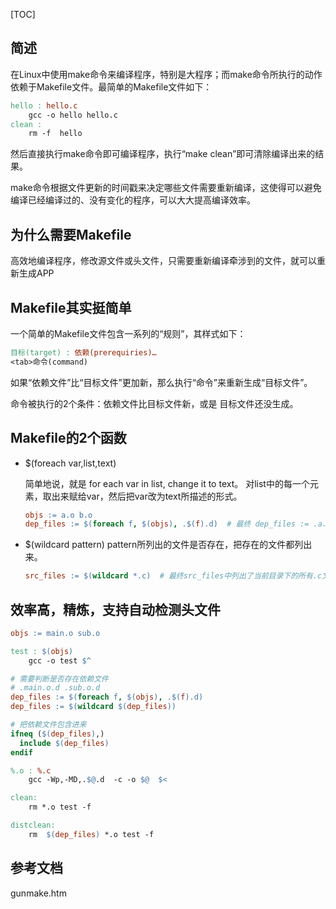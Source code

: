 [TOC]

## 简述

在Linux中使用make命令来编译程序，特别是大程序；而make命令所执行的动作依赖于Makefile文件。最简单的Makefile文件如下：

```makefile
hello : hello.c
	gcc -o hello hello.c
clean :
	rm -f  hello
```

然后直接执行make命令即可编译程序，执行“make clean”即可清除编译出来的结果。

make命令根据文件更新的时间戳来决定哪些文件需要重新编译，这使得可以避免编译已经编译过的、没有变化的程序，可以大大提高编译效率。

## 为什么需要Makefile
高效地编译程序，修改源文件或头文件，只需要重新编译牵涉到的文件，就可以重新生成APP

## Makefile其实挺简单

一个简单的Makefile文件包含一系列的“规则”，其样式如下：

```makefile
目标(target) : 依赖(prerequiries)…
<tab>命令(command)
```

如果“依赖文件”比“目标文件”更加新，那么执行“命令”来重新生成“目标文件”。

命令被执行的2个条件：依赖文件比目标文件新，或是 目标文件还没生成。

## Makefile的2个函数

* $(foreach var,list,text)

  简单地说，就是 for each var in list, change it to text。
  对list中的每一个元素，取出来赋给var，然后把var改为text所描述的形式。

  ```makefile
  objs := a.o b.o
  dep_files := $(foreach f, $(objs), .$(f).d)  # 最终 dep_files := .a.o.d .b.o.d
  ```

* $(wildcard pattern)
  pattern所列出的文件是否存在，把存在的文件都列出来。

  ```makefile
  src_files := $(wildcard *.c)  # 最终src_files中列出了当前目录下的所有.c文件
  ```

## 效率高，精炼，支持自动检测头文件

```makefile
objs := main.o sub.o

test : $(objs)
	gcc -o test $^

# 需要判断是否存在依赖文件
# .main.o.d .sub.o.d
dep_files := $(foreach f, $(objs), .$(f).d)
dep_files := $(wildcard $(dep_files))

# 把依赖文件包含进来
ifneq ($(dep_files),)
  include $(dep_files)
endif

%.o : %.c
	gcc -Wp,-MD,.$@.d  -c -o $@  $<

clean:
	rm *.o test -f

distclean:
	rm  $(dep_files) *.o test -f
```

## 参考文档

gunmake.htm